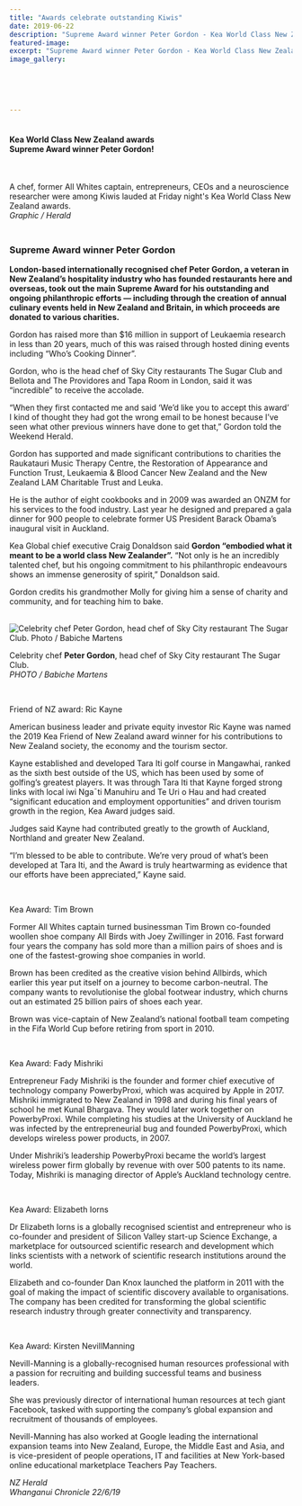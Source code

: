 ```yaml
---
title: "Awards celebrate outstanding Kiwis"
date: 2019-06-22
description: "Supreme Award winner Peter Gordon - Kea World Class New Zealand awards on Friday 21 June 2019..."
featured-image: 
excerpt: "Supreme Award winner Peter Gordon - Kea World Class New Zealand awards on Friday 21 June 2019"
image_gallery:
    
    
    
    
    
---
```


<h4><span><br />Kea World Class New Zealand awards</span><br /><span>Supreme Award winner Peter Gordon!<br /><br /></span></h4>
<p><img src="https://i.prcdn.co/img?regionKey=Y1ejIgDumi22Kmw7M56%2bmg%3d%3d" alt="" /></p>
<p>A chef, former All Whites captain, entrepreneurs, CEOs and a neuroscience researcher were among Kiwis lauded at Friday night's Kea World Class New Zealand awards.<br /><em>Graphic / Herald</em></p>
<h3 data-bind="text: $data"><span><br />Supreme Award winner Peter Gordon</span></h3>
<p data-bind="text: $data"><strong>London-based internationally recognised chef Peter Gordon, a veteran in New Zealand&rsquo;s hospitality industry who has founded restaurants here and overseas, took out the main Supreme Award for his outstanding and ongoing philanthropic efforts &mdash; including through the creation of annual culinary events held in New Zealand and Britain, in which proceeds are donated to various charities.</strong></p>
<p data-bind="text: $data">Gordon has raised more than $16 million in support of Leukaemia research in less than 20 years, much of this was raised through hosted dining events including &ldquo;Who&rsquo;s Cooking Dinner&rdquo;.</p>
<p data-bind="text: $data">Gordon, who is the head chef of Sky City restaurants The Sugar Club and Bellota and The Providores and Tapa Room in London, said it was &ldquo;incredible&rdquo; to receive the accolade.</p>
<p data-bind="text: $data">&ldquo;When they first contacted me and said &lsquo;We&rsquo;d like you to accept this award&rsquo; I kind of thought they had got the wrong email to be honest because I&rsquo;ve seen what other previous winners have done to get that,&rdquo; Gordon told the Weekend Herald.</p>
<p data-bind="text: $data">Gordon has supported and made significant contributions to charities the Raukatauri Music Therapy Centre, the Restoration of Appearance and Function Trust, Leukaemia &amp; Blood Cancer New Zealand and the New Zealand LAM Charitable Trust and Leuka.</p>
<p data-bind="text: $data">He is the author of eight cookbooks and in 2009 was awarded an ONZM for his services to the food industry. Last year he designed and prepared a gala dinner for 900 people to celebrate former US President Barack Obama&rsquo;s inaugural visit in Auckland.</p>
<p data-bind="text: $data">Kea Global chief executive Craig Donaldson said <strong>Gordon &ldquo;embodied what it meant to be a world class New Zealander&rdquo;.</strong> &ldquo;Not only is he an incredibly talented chef, but his ongoing commitment to his philanthropic endeavours shows an immense generosity of spirit,&rdquo; Donaldson said.</p>
<p data-bind="text: $data">Gordon credits his grandmother Molly for giving him a sense of charity and community, and for teaching him to bake.</p>
<p data-bind="text: $data">&nbsp;<img src="https://www.nzherald.co.nz/resizer/1i1vNu-imGvXzR1dkXTOSIAZsp4=/620x349/smart/filters:quality(70)/arc-anglerfish-syd-prod-nzme.s3.amazonaws.com/public/6BBHS4RTONBOTGINMMEVFIGCNU.jpg" alt="Celebrity chef Peter Gordon, head chef of Sky City restaurant The Sugar Club. Photo / Babiche Martens" /></p>
<p data-bind="text: $data"><span>Celebrity chef&nbsp;</span><strong>Peter Gordon</strong><span>, head chef of Sky City restaurant The Sugar Club.&nbsp;</span><br /><em>PHOTO / Babiche Martens</em></p>
<p data-bind="text: $data">&nbsp;</p>
<p data-bind="text: $data">Friend of NZ award: Ric Kayne</p>
<p data-bind="text: $data">American business leader and private equity investor Ric Kayne was named the 2019 Kea Friend of New Zealand award winner for his contributions to New Zealand society, the economy and the tourism sector.</p>
<p data-bind="text: $data">Kayne established and developed Tara Iti golf course in Mangawhai, ranked as the sixth best outside of the US, which has been used by some of golfing&rsquo;s greatest players. It was through Tara Iti that Kayne forged strong links with local iwi Nga&macr;ti Manuhiru and Te Uri o Hau and had created &ldquo;significant education and employment opportunities&rdquo; and driven tourism growth in the region, Kea Award judges said.</p>
<p data-bind="text: $data">Judges said Kayne had contributed greatly to the growth of Auckland, Northland and greater New Zealand.</p>
<p data-bind="text: $data">&ldquo;I&rsquo;m blessed to be able to contribute. We&rsquo;re very proud of what&rsquo;s been developed at Tara Iti, and the Award is truly heartwarming as evidence that our efforts have been appreciated,&rdquo; Kayne said.</p>
<p data-bind="text: $data">&nbsp;</p>
<p data-bind="text: $data">Kea Award: Tim Brown</p>
<p data-bind="text: $data">Former All Whites captain turned businessman Tim Brown co-founded woollen shoe company All Birds with Joey Zwillinger in 2016. Fast forward four years the company has sold more than a million pairs of shoes and is one of the fastest-growing shoe companies in world.</p>
<p data-bind="text: $data">Brown has been credited as the creative vision behind Allbirds, which earlier this year put itself on a journey to become carbon-neutral. The company wants to revolutionise the global footwear industry, which churns out an estimated 25 billion pairs of shoes each year.</p>
<p data-bind="text: $data">Brown was vice-captain of New Zealand&rsquo;s national football team competing in the Fifa World Cup before retiring from sport in 2010.</p>
<p data-bind="text: $data">&nbsp;</p>
<p data-bind="text: $data">Kea Award: Fady Mishriki</p>
<p data-bind="text: $data">Entrepreneur Fady Mishriki is the founder and former chief executive of technology company PowerbyProxi, which was acquired by Apple in 2017. Mishriki immigrated to New Zealand in 1998 and during his final years of school he met Kunal Bhargava. They would later work together on PowerbyProxi. While completing his studies at the University of Auckland he was infected by the entrepreneurial bug and founded PowerbyProxi, which develops wireless power products, in 2007.</p>
<p data-bind="text: $data">Under Mishriki&rsquo;s leadership PowerbyProxi became the world&rsquo;s largest wireless power firm globally by revenue with over 500 patents to its name. Today, Mishriki is managing director of Apple&rsquo;s Auckland technology centre.</p>
<p data-bind="text: $data">&nbsp;</p>
<p data-bind="text: $data">Kea Award: Elizabeth Iorns</p>
<p data-bind="text: $data">Dr Elizabeth Iorns is a globally recognised scientist and entrepreneur who is co-founder and president of Silicon Valley start-up Science Exchange, a marketplace for outsourced scientific research and development which links scientists with a network of scientific research institutions around the world.</p>
<p data-bind="text: $data">Elizabeth and co-founder Dan Knox launched the platform in 2011 with the goal of making the impact of scientific discovery available to organisations. The company has been credited for transforming the global scientific research industry through greater connectivity and transparency.</p>
<p data-bind="text: $data">&nbsp;</p>
<p data-bind="text: $data">Kea Award: Kirsten NevillManning</p>
<p data-bind="text: $data">Nevill-Manning is a globally-recognised human resources professional with a passion for recruiting and building successful teams and business leaders.</p>
<p data-bind="text: $data">She was previously director of international human resources at tech giant Facebook, tasked with supporting the company&rsquo;s global expansion and recruitment of thousands of employees.</p>
<p data-bind="text: $data">Nevill-Manning has also worked at Google leading the international expansion teams into New Zealand, Europe, the Middle East and Asia, and is vice-president of people operations, IT and facilities at New York-based online educational marketplace Teachers Pay Teachers.</p>
<p data-bind="text: $data"><em>NZ Herald<br />Whanganui Chronicle 22/6/19</em></p>


